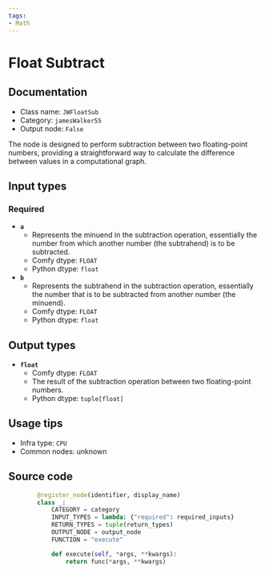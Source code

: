 ```yaml
---
tags:
- Math
---
```


# Float Subtract
## Documentation
- Class name: `JWFloatSub`
- Category: `jamesWalker55`
- Output node: `False`

The node is designed to perform subtraction between two floating-point numbers, providing a straightforward way to calculate the difference between values in a computational graph.
## Input types
### Required
- **`a`**
    - Represents the minuend in the subtraction operation, essentially the number from which another number (the subtrahend) is to be subtracted.
    - Comfy dtype: `FLOAT`
    - Python dtype: `float`
- **`b`**
    - Represents the subtrahend in the subtraction operation, essentially the number that is to be subtracted from another number (the minuend).
    - Comfy dtype: `FLOAT`
    - Python dtype: `float`
## Output types
- **`float`**
    - Comfy dtype: `FLOAT`
    - The result of the subtraction operation between two floating-point numbers.
    - Python dtype: `tuple[float]`
## Usage tips
- Infra type: `CPU`
- Common nodes: unknown


## Source code
```python
        @register_node(identifier, display_name)
        class _:
            CATEGORY = category
            INPUT_TYPES = lambda: {"required": required_inputs}
            RETURN_TYPES = tuple(return_types)
            OUTPUT_NODE = output_node
            FUNCTION = "execute"

            def execute(self, *args, **kwargs):
                return func(*args, **kwargs)

```
